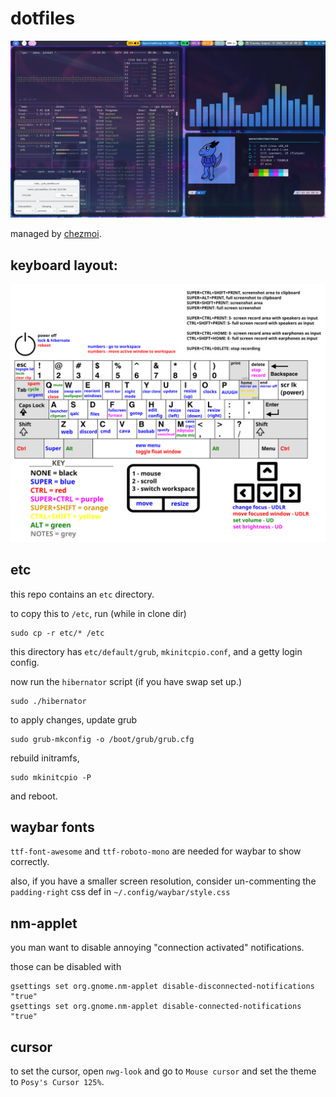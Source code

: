 # dotfiles
![](https://raw.githubusercontent.com/liaminventions/dotfiles/main/example.png)

managed by [chezmoi](https://github.com/twpayne/chezmoi).

## keyboard layout:

![](https://raw.githubusercontent.com/liaminventions/dotfiles/main/layout.svg)

## etc

this repo contains an `etc` directory.

to copy this to `/etc`, run (while in clone dir)
```
sudo cp -r etc/* /etc
```
this directory has `etc/default/grub`, `mkinitcpio.conf`, and a getty login config.

now run the `hibernator` script (if you have swap set up.)

```
sudo ./hibernator
```

to apply changes, update grub
```
sudo grub-mkconfig -o /boot/grub/grub.cfg
```
rebuild initramfs,
```
sudo mkinitcpio -P
```
and reboot.

## waybar fonts

`ttf-font-awesome` and `ttf-roboto-mono` are needed for waybar to show correctly.

also, if you have a smaller screen resolution, consider un-commenting the `padding-right` css def in `~/.config/waybar/style.css`

## nm-applet

you man want to disable annoying "connection activated" notifications.

those can be disabled with

```
gsettings set org.gnome.nm-applet disable-disconnected-notifications "true"
gsettings set org.gnome.nm-applet disable-connected-notifications "true"
```

## cursor

to set the cursor, open `nwg-look` and go to `Mouse cursor` and set the theme to `Posy's Cursor 125%`.
